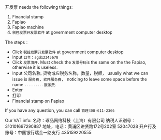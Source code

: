 开发票 needs the following things:

1. Financial stamp 
1. Fapiao
1. Fapiao machine
1. `税控发票开发票软件` at government computer desktop

The steps：
* Click  `税控发票开发票软件` at government computer desktop
* Input `口令：sgd12345678`
* Click `发票填开`. Must check the `发票号码`is the same on the the Fapiao, otherwise it is useless.
* Input 公司名称, 货物或应税务名称，数量，税额， usually what we can issue is `服务费`，`软件服务费`， noticing to leave some space before the name `.........服务费`.
* Enter
* 打印
* Financial stamp on Fapiao

If you have any question, you can call `百旺400-611-2366`

Our VAT info:
名称：琢品网络科技（上海）有限公司
纳税人识别号：310101697290887
地址，电话：黄浦区进贤路172号202室 52047028
开户行及账号：中国银行瑞金一路支行 435159220555
